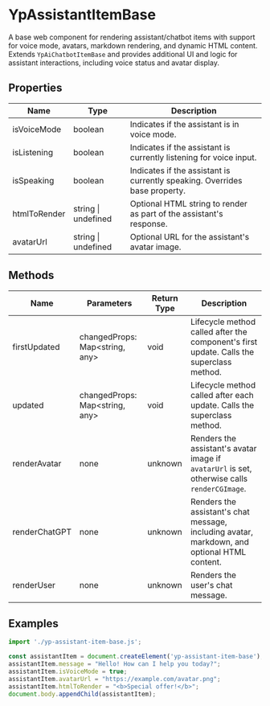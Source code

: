 # YpAssistantItemBase

A base web component for rendering assistant/chatbot items with support for voice mode, avatars, markdown rendering, and dynamic HTML content. Extends `YpAiChatbotItemBase` and provides additional UI and logic for assistant interactions, including voice status and avatar display.

## Properties

| Name         | Type      | Description                                                                 |
|--------------|-----------|-----------------------------------------------------------------------------|
| isVoiceMode  | boolean   | Indicates if the assistant is in voice mode.                                |
| isListening  | boolean   | Indicates if the assistant is currently listening for voice input.          |
| isSpeaking   | boolean   | Indicates if the assistant is currently speaking. Overrides base property.  |
| htmlToRender | string \| undefined | Optional HTML string to render as part of the assistant's response.         |
| avatarUrl    | string \| undefined | Optional URL for the assistant's avatar image.                              |

## Methods

| Name             | Parameters                | Return Type | Description                                                                                  |
|------------------|--------------------------|-------------|----------------------------------------------------------------------------------------------|
| firstUpdated     | changedProps: Map<string, any> | void        | Lifecycle method called after the component's first update. Calls the superclass method.      |
| updated          | changedProps: Map<string, any> | void        | Lifecycle method called after each update. Calls the superclass method.                       |
| renderAvatar     | none                     | unknown     | Renders the assistant's avatar image if `avatarUrl` is set, otherwise calls `renderCGImage`.  |
| renderChatGPT    | none                     | unknown     | Renders the assistant's chat message, including avatar, markdown, and optional HTML content.  |
| renderUser       | none                     | unknown     | Renders the user's chat message.                                                              |

## Examples

```typescript
import './yp-assistant-item-base.js';

const assistantItem = document.createElement('yp-assistant-item-base');
assistantItem.message = "Hello! How can I help you today?";
assistantItem.isVoiceMode = true;
assistantItem.avatarUrl = "https://example.com/avatar.png";
assistantItem.htmlToRender = "<b>Special offer!</b>";
document.body.appendChild(assistantItem);
```
